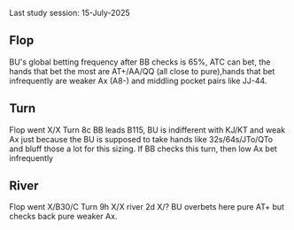 Last study session: 15-July-2025

## Flop

BU's global betting frequency after BB checks is 65%, ATC can bet, the hands that bet the most are AT+/AA/QQ (all close to pure),hands that bet infrequently are weaker Ax (A8-) and middling pocket pairs like JJ-44.

## Turn

Flop went X/X Turn 8c BB leads B115, BU is indifferent with KJ/KT and weak Ax just because the BU is supposed to take hands like 32s/64s/JTo/QTo and bluff those a lot for this sizing. If BB checks this turn, then low Ax bet infrequently



## River

Flop went X/B30/C Turn 9h X/X river 2d X/? BU overbets here pure AT+ but checks back pure weaker Ax.
